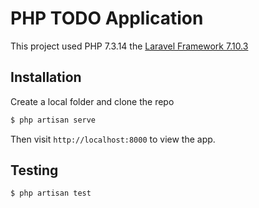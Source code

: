 # PHP TODO Application

This project used PHP 7.3.14 the [Laravel Framework 7.10.3](https://laravel.com/)

## Installation

Create a local folder and clone the repo

```sh
$ php artisan serve
```

Then visit `http://localhost:8000` to view the app.

## Testing

```sh
$ php artisan test
```
